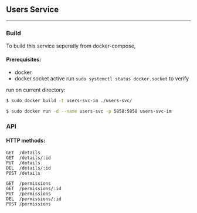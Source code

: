 ## Users Service

---

### Build

To build this service seperatly from docker-compose,

#### Prerequisites:

- docker
- docker.socket active run `sudo systemctl status docker.socket` to verify

run on current directory:<br/>

```bash
$ sudo docker build -t users-svc-im ./users-svc/

$ sudo docker run -d --name users-svc -p 5858:5858 users-svc-im 
```

### API

#### HTTP methods:


```
GET  /details
GET  /details/:id
PUT  /details
DEL  /details/:id
POST /details
```

```
GET  /permissions
GET  /permissions/:id
PUT  /permissions
DEL  /permissions/:id
POST /permissions
```
